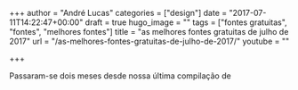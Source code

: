 +++
author = "André Lucas"
categories = ["design"]
date = "2017-07-11T14:22:47+00:00"
draft = true
hugo_image = ""
tags = ["fontes gratuitas", "fontes", "melhores fontes"]
title = "as melhores fontes gratuitas de julho de 2017"
url = "/as-melhores-fontes-gratuitas-de-julho-de-2017/"
youtube = ""

+++


Passaram-se dois meses desde nossa última compilação de